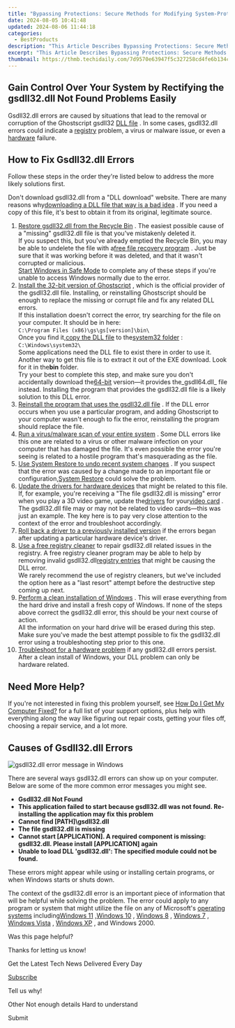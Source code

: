 ```yaml
---
title: "Bypassing Protections: Secure Methods for Modifying System-Protected Files in Windows 11"
date: 2024-08-05 10:41:48
updated: 2024-08-06 11:44:18
categories:
  - BestProducts
description: "This Article Describes Bypassing Protections: Secure Methods for Modifying System-Protected Files in Windows 11"
excerpt: "This Article Describes Bypassing Protections: Secure Methods for Modifying System-Protected Files in Windows 11"
thumbnail: https://thmb.techidaily.com/7d9570e63947f5c327258cd4fe6b134c780b31f6347726ee36443c69d0ab00f2.jpg
---
```


## Gain Control Over Your System by Rectifying the gsdll32.dll Not Found Problems Easily
 Gsdll32.dll errors are caused by situations that lead to the removal or corruption of the Ghostscript gsdll32 [DLL file](https://www.lifewire.com/what-is-a-dll-file-2625852) . In some cases, gsdll32.dll errors could indicate a [registry](https://www.lifewire.com/windows-registry-2625992) problem, a virus or malware issue, or even a [hardware](https://www.lifewire.com/computer-hardware-2625895) failure.

## How to Fix Gsdll32.dll Errors

 Follow these steps in the order they're listed below to address the more likely solutions first.

 Don't download gsdll32.dll from a "DLL download" website. There are many reasons why[downloading a DLL file that way is a bad idea](https://www.lifewire.com/important-reasons-not-to-download-dll-files-2624455) . If you need a copy of this file, it's best to obtain it from its original, legitimate source.

1. [Restore gsdll32.dll from the Recycle Bin](https://www.lifewire.com/how-to-restore-deleted-files-from-the-recycle-bin-2624515) . The easiest possible cause of a "missing" gsdll32.dll file is that you've mistakenly deleted it.  
 If you suspect this, but you've already emptied the Recycle Bin, you may be able to undelete the file with a[free file recovery program](https://www.lifewire.com/free-data-recovery-software-tools-2622893) . Just be sure that it was working before it was deleted, and that it wasn't corrupted or malicious.  
[Start Windows in Safe Mode](https://www.lifewire.com/how-do-i-start-windows-in-safe-mode-2624480) to complete any of these steps if you're unable to access Windows normally due to the error.
2. [Install the 32-bit version of Ghostscript](https://ghostscript.com/releases/gsdnld.html) , which is the official provider of the gsdll32.dll file. Installing, or reinstalling Ghostscript should be enough to replace the missing or corrupt file and fix any related DLL errors.  
 If this installation doesn't correct the error, try searching for the file on your computer. It should be in here:  
 `C:\Program Files (x86)\gs\gs[version]\bin\`  
 Once you find it,[copy the DLL file](https://www.lifewire.com/how-do-i-copy-a-file-in-windows-2619210) to the[system32 folder](https://www.lifewire.com/what-is-system-32-4684415) :  
 `C:\Windows\system32\`  
 Some applications need the DLL file to exist there in order to use it.  
 Another way to get this file is to extract it out of the EXE download. Look for it in the**bin** folder.  
 Try your best to complete this step, and make sure you don't accidentally download the[64-bit](https://www.lifewire.com/32-bit-64-bit-2624554) version—it provides the_gsdll64.dll_ file instead. Installing the program that provides the gsdll32.dll file is a likely solution to this DLL error.
3. [Reinstall the program that uses the gsdll32.dll file](https://www.lifewire.com/what-is-the-proper-way-to-reinstall-a-software-program-2624478) . If the DLL error occurs when you use a particular program, and adding Ghostscript to your computer wasn't enough to fix the error, reinstalling the program should replace the file.
4. [Run a virus/malware scan of your entire system](https://www.lifewire.com/properly-scan-your-computer-for-viruses-and-other-malware-2624526) . Some DLL errors like this one are related to a virus or other malware infection on your computer that has damaged the file. It's even possible the error you're seeing is related to a hostile program that's masquerading as the file.
5. [Use System Restore to undo recent system changes](https://www.lifewire.com/how-to-use-system-restore-in-windows-2626131) . If you suspect that the error was caused by a change made to an important file or configuration,[System Restore](https://www.lifewire.com/what-is-system-restore-2626022) could solve the problem.
6. [Update the drivers for hardware devices](https://www.lifewire.com/how-to-update-drivers-in-windows-2619214) that might be related to this file. If, for example, you're receiving a "The file gsdll32.dll is missing" error when you play a 3D video game, update the[drivers](https://www.lifewire.com/what-is-a-device-driver-2625796) for your[video card](https://www.lifewire.com/what-is-a-video-card-2618161) .  
 The gsdll32.dll file may or may not be related to video cards—this was just an example. The key here is to pay very close attention to the context of the error and troubleshoot accordingly.
7. [Roll back a driver to a previously installed version](https://www.lifewire.com/how-to-roll-back-a-driver-in-windows-2619217) if the errors began after updating a particular hardware device's driver.
8. [Use a free registry cleaner](https://www.lifewire.com/free-registry-cleaners-2626176) to repair gsdll32.dll related issues in the registry. A free registry cleaner program may be able to help by removing invalid gsdll32.dll[registry entries](https://www.lifewire.com/what-is-a-registry-key-2625999) that might be causing the DLL error.  
 We rarely recommend the use of registry cleaners, but we've included the option here as a "last resort" attempt before the destructive step coming up next.
9. [Perform a clean installation of Windows](https://www.lifewire.com/how-to-clean-install-windows-2624904) . This will erase everything from the hard drive and install a fresh copy of Windows. If none of the steps above correct the gsdll32.dll error, this should be your next course of action.  
 All the information on your hard drive will be erased during this step. Make sure you've made the best attempt possible to fix the gsdll32.dll error using a troubleshooting step prior to this one.
10. [Troubleshoot for a hardware problem](https://www.lifewire.com/fix-a-dll-issue-caused-by-a-hardware-problem-2624493) if any gsdll32.dll errors persist. After a clean install of Windows, your DLL problem can only be hardware related.

## Need More Help?

 If you're not interested in fixing this problem yourself, see [How Do I Get My Computer Fixed?](https://www.lifewire.com/how-do-i-get-my-computer-fixed-2625167) for a full list of your support options, plus help with everything along the way like figuring out repair costs, getting your files off, choosing a repair service, and a lot more.

## Causes of Gsdll32.dll Errors

![gsdll32.dll error message in Windows](https://www.lifewire.com/thmb/oAk7d9d2DvhyKhRGI3o9zMkBx4s=/1500x0/filters:no_upscale():max_bytes(150000):strip_icc():format(webp)/gsdll32-dll-error-message-5a83031bff1b7800374c6fe9.png)

 There are several ways gsdll32.dll errors can show up on your computer. Below are some of the more common error messages you might see.

* **Gsdll32.dll Not Found**
* **This application failed to start because gsdll32.dll was not found. Re-installing the application may fix this problem**
* **Cannot find \[PATH\]\\gsdll32.dll**
* **The file gsdll32.dll is missing**
* **Cannot start \[APPLICATION\]. A required component is missing: gsdll32.dll. Please install \[APPLICATION\] again**
* **Unable to load DLL 'gsdll32.dll': The specified module could not be found.**

 These errors might appear while using or installing certain programs, or when Windows starts or shuts down.

 The context of the gsdll32.dll error is an important piece of information that will be helpful while solving the problem. The error could apply to any program or system that might utilize the file on any of Microsoft's [operating systems](https://www.lifewire.com/operating-systems-2625912) including[Windows 11](https://www.lifewire.com/windows-11-5188930) ,[Windows 10](https://www.lifewire.com/windows-10-2626217) , [Windows 8](https://www.lifewire.com/windows-8-2626235) , [Windows 7](https://www.lifewire.com/windows-7-2626265) , [Windows Vista](https://www.lifewire.com/windows-vista-2626311) , [Windows XP](https://www.lifewire.com/windows-xp-2626354) , and Windows 2000.

Was this page helpful?

Thanks for letting us know!

 Get the Latest Tech News Delivered Every Day

[Subscribe](https://www.lifewire.com/#)

Tell us why!

 Other  Not enough details  Hard to understand

 Submit

<ins class="adsbygoogle"
     style="display:block"
     data-ad-format="autorelaxed"
     data-ad-client="ca-pub-7571918770474297"
     data-ad-slot="1223367746"></ins>



<ins class="adsbygoogle"
     style="display:block"
     data-ad-client="ca-pub-7571918770474297"
     data-ad-slot="8358498916"
     data-ad-format="auto"
     data-full-width-responsive="true"></ins>
